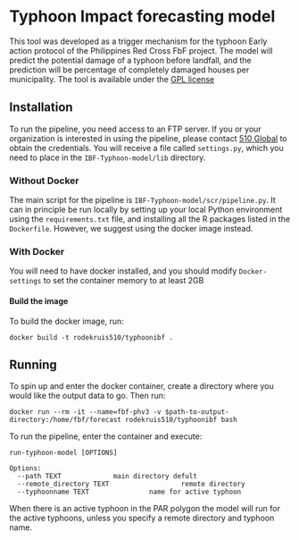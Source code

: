 # Typhoon Impact forecasting model

This tool was developed as a trigger mechanism for the typhoon Early action protocol of the Philippines Red Cross 
FbF project. The model will predict the potential damage of a typhoon before landfall, and the prediction will be 
percentage of completely damaged houses per municipality.
The tool is available under the 
[GPL license](https://github.com/rodekruis/Typhoon-Impact-based-forecasting-model/blob/master/LICENSE)

## Installation

To run the pipeline, you need access to an FTP server. 
If you or your organization is interested in using the pipeline, 
please contact [510 Global](https://www.510.global/contact-us/)
to obtain the credentials.  You will receive a file called `settings.py`, which you need to place in 
the `IBF-Typhoon-model/lib` directory.

### Without Docker

The main script for the pipeline is `IBF-Typhoon-model/scr/pipeline.py`.
It can in principle be run locally by setting up your local Python environment using
the `requirements.txt` file, and installing all the R packages listed in the `Dockerfile`.
However, we suggest using the docker image instead.

### With Docker

You will need to have docker installed, and you should modify `Docker-settings`
to set the container memory to at least 2GB

####  Build the image

To build the docker image, run:
```
docker build -t rodekruis510/typhoonibf .
```
## Running
To spin up and enter the docker container, create a directory where you would like
the output data to go. Then run:
```
docker run --rm -it --name=fbf-phv3 -v $path-to-output-directory:/home/fbf/forecast rodekruis510/typhoonibf bash
```

To run the pipeline, enter the container and execute:
```
run-typhoon-model [OPTIONS]

Options:
  --path TEXT             main directory defult 
  --remote_directory TEXT                  remote directory 
  --typhoonname TEXT               name for active typhoon
```

When there is an active typhoon in the PAR polygon the model will run for the active typhoons,
unless you specify a remote directory and typhoon name. 
